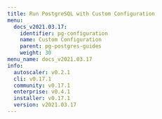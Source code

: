 ```yaml
---
title: Run PostgreSQL with Custom Configuration
menu:
  docs_v2021.03.17:
    identifier: pg-configuration
    name: Custom Configuration
    parent: pg-postgres-guides
    weight: 30
menu_name: docs_v2021.03.17
info:
  autoscaler: v0.2.1
  cli: v0.17.1
  community: v0.17.1
  enterprise: v0.4.1
  installer: v0.17.1
  version: v2021.03.17
---
```


